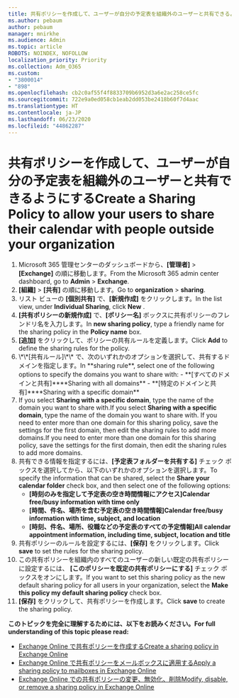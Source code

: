 ```yaml
---
title: 共有ポリシーを作成して、ユーザーが自分の予定表を組織外のユーザーと共有できるようにする
ms.author: pebaum
author: pebaum
manager: mnirkhe
ms.audience: Admin
ms.topic: article
ROBOTS: NOINDEX, NOFOLLOW
localization_priority: Priority
ms.collection: Adm_O365
ms.custom:
- "3800014"
- "898"
ms.openlocfilehash: cb2c0af55f4f8833709b6952d3a6e2ac258ce5fc
ms.sourcegitcommit: 722e9a0ed058cb1eab2dd053be2418b60f7d4aac
ms.translationtype: HT
ms.contentlocale: ja-JP
ms.lasthandoff: 06/23/2020
ms.locfileid: "44862287"
---
```

# <a name="create-a-sharing-policy-to-allow-your-users-to-share-their-calendar-with-people-outside-your-organization"></a><span data-ttu-id="c2895-102">共有ポリシーを作成して、ユーザーが自分の予定表を組織外のユーザーと共有できるようにする</span><span class="sxs-lookup"><span data-stu-id="c2895-102">Create a Sharing Policy to allow your users to share their calendar with people outside your organization</span></span>

1. <span data-ttu-id="c2895-103">Microsoft 365 管理センターのダッシュボードから、**[管理者]** > **[Exchange]** の順に移動します。</span><span class="sxs-lookup"><span data-stu-id="c2895-103">From the Microsoft 365 admin center dashboard, go to **Admin** > **Exchange**.</span></span>
2. <span data-ttu-id="c2895-104">**[組織]** > **[共有]** の順に移動します。</span><span class="sxs-lookup"><span data-stu-id="c2895-104">Go to **organization** > **sharing**.</span></span>
3. <span data-ttu-id="c2895-105">リスト ビューの **[個別共有]** で、**[新規作成]** をクリックします。</span><span class="sxs-lookup"><span data-stu-id="c2895-105">In the list view, under **Individual Sharing**, click **New** .</span></span>
4. <span data-ttu-id="c2895-106">**[共有ポリシーの新規作成]** で、**[ポリシー名]** ボックスに共有ポリシーのフレンドリ名を入力します。</span><span class="sxs-lookup"><span data-stu-id="c2895-106">In **new sharing policy**, type a friendly name for the sharing policy in the **Policy name** box.</span></span>
5. <span data-ttu-id="c2895-107">**[追加]** をクリックして、ポリシーの共有ルールを定義します。</span><span class="sxs-lookup"><span data-stu-id="c2895-107">Click **Add**  to define the sharing rules for the policy.</span></span>
6. <span data-ttu-id="c2895-108">
            \*\*[共有ルール]\*\* で、次のいずれかのオプションを選択して、共有するドメインを指定します。</span><span class="sxs-lookup"><span data-stu-id="c2895-108">In **sharing rule**, select one of the following options to specify the domains you want to share with:</span></span>
    - <span data-ttu-id="c2895-109">**[すべてのドメインと共有]**</span><span class="sxs-lookup"><span data-stu-id="c2895-109">**Sharing with all domains**</span></span>
    - <span data-ttu-id="c2895-110">**[特定のドメインと共有]**</span><span class="sxs-lookup"><span data-stu-id="c2895-110">**Sharing with a specific domain**</span></span>
8. <span data-ttu-id="c2895-111">If you select **Sharing with a specific domain**, type the name of the domain you want to share with.</span><span class="sxs-lookup"><span data-stu-id="c2895-111">If you select **Sharing with a specific domain**, type the name of the domain you want to share with.</span></span> <span data-ttu-id="c2895-112">If you need to enter more than one domain for this sharing policy, save the settings for the first domain, then edit the sharing rules to add more domains.</span><span class="sxs-lookup"><span data-stu-id="c2895-112">If you need to enter more than one domain for this sharing policy, save the settings for the first domain, then edit the sharing rules to add more domains.</span></span>
9. <span data-ttu-id="c2895-113">共有できる情報を指定するには、**[予定表フォルダーを共有する]** チェック ボックスを選択してから、以下のいずれかのオプションを選択します。</span><span class="sxs-lookup"><span data-stu-id="c2895-113">To specify the information that can be shared, select the **Share your calendar folder** check box, and then select one of the following options:</span></span>
    - <span data-ttu-id="c2895-114">**[時刻のみを指定して予定表の空き時間情報にアクセス]**</span><span class="sxs-lookup"><span data-stu-id="c2895-114">**Calendar free/busy information with time only**</span></span>
    - <span data-ttu-id="c2895-115">**[時間、件名、場所を含む予定表の空き時間情報]**</span><span class="sxs-lookup"><span data-stu-id="c2895-115">**Calendar free/busy information with time, subject, and location**</span></span>
    - <span data-ttu-id="c2895-116">**[時刻、件名、場所、役職などの予定表のすべての予定情報]**</span><span class="sxs-lookup"><span data-stu-id="c2895-116">**All calendar appointment information, including time, subject, location and title**</span></span>
11. <span data-ttu-id="c2895-117">共有ポリシーのルールを設定するには、**[保存]** をクリックします。</span><span class="sxs-lookup"><span data-stu-id="c2895-117">Click **save** to set the rules for the sharing policy.</span></span>
12. <span data-ttu-id="c2895-118">この共有ポリシーを組織内のすべてのユーザーの新しい既定の共有ポリシーに設定するには、 **[このポリシーを既定の共有ポリシーにする]** チェック ボックスをオンにします。</span><span class="sxs-lookup"><span data-stu-id="c2895-118">If you want to set this sharing policy as the new default sharing policy for all users in your organization, select the **Make this policy my default sharing policy** check box.</span></span>
13. <span data-ttu-id="c2895-119">**[保存]** をクリックして、共有ポリシーを作成します。</span><span class="sxs-lookup"><span data-stu-id="c2895-119">Click **save** to create the sharing policy.</span></span>  

<span data-ttu-id="c2895-120">**このトピックを完全に理解するためには、以下をお読みください。**</span><span class="sxs-lookup"><span data-stu-id="c2895-120">**For full understanding of this topic please read:**</span></span>

- [<span data-ttu-id="c2895-121">Exchange Online で共有ポリシーを作成する</span><span class="sxs-lookup"><span data-stu-id="c2895-121">Create a sharing policy in Exchange Online</span></span>](https://docs.microsoft.com/exchange/sharing/sharing-policies/create-a-sharing-policy)
- [<span data-ttu-id="c2895-122">Exchange Online で共有ポリシーをメールボックスに適用する</span><span class="sxs-lookup"><span data-stu-id="c2895-122">Apply a sharing policy to mailboxes in Exchange Online</span></span>](https://docs.microsoft.com/exchange/sharing/sharing-policies/apply-a-sharing-policy)
- [<span data-ttu-id="c2895-123">Exchange Online での共有ポリシーの変更、無効化、削除</span><span class="sxs-lookup"><span data-stu-id="c2895-123">Modify, disable, or remove a sharing policy in Exchange Online</span></span>](https://docs.microsoft.com/exchange/sharing/sharing-policies/modify-a-sharing-policy)